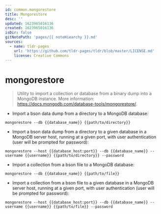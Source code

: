```yaml
---
id: common.mongorestore
title: Mongorestore
desc: ''
updated: 1623965016136
created: 1623965016136
isDir: false
gitNotePath: 'pages/{{ noteHiearchy }}.md'
sources:
  - name: tldr-pages
    url: 'https://github.com/tldr-pages/tldr/blob/master/LICENSE.md'
    license: Creative Commons
---
```

# mongorestore

> Utility to import a collection or database from a binary dump into a MongoDB instance.
> More information: <https://docs.mongodb.com/database-tools/mongorestore/>.

- Import a bson data dump from a directory to a MongoDB database:

`mongorestore --db {{database_name}} {{path/to/directory}}`

- Import a bson data dump from a directory to a given database in a MongoDB server host, running at a given port, with user authentication (user will be prompted for password):

`mongorestore --host {{database_host:port}} --db {{database_name}} --username {{username}} {{path/to/directory}} --password`

- Import a collection from a bson file to a MongoDB database:

`mongorestore --db {{database_name}} {{path/to/file}}`

- Import a collection from a bson file to a given database in a MongoDB server host, running at a given port, with user authentication (user will be prompted for password):

`mongorestore --host {{database_host:port}} --db {{database_name}} --username {{username}} {{path/to/file}} --password`

